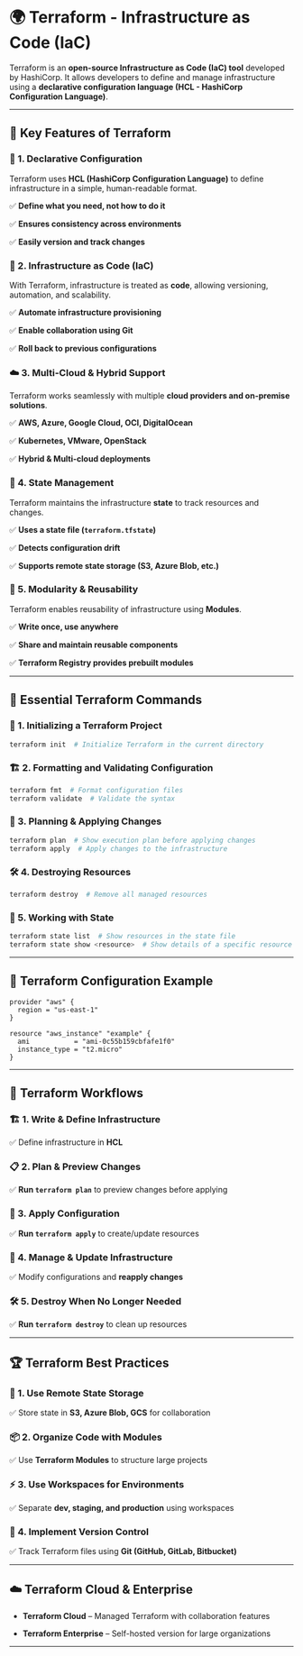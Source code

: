 # 🌍 Terraform - Infrastructure as Code (IaC)

Terraform is an **open-source Infrastructure as Code (IaC) tool** developed by HashiCorp. It allows developers to define and manage infrastructure using a **declarative configuration language (HCL - HashiCorp Configuration Language)**.

---

## 📌 Key Features of Terraform

### 🚀 1. Declarative Configuration

Terraform uses **HCL (HashiCorp Configuration Language)** to define infrastructure in a simple, human-readable format.

✅ **Define what you need, not how to do it**

✅ **Ensures consistency across environments**

✅ **Easily version and track changes**

### 🌱 2. Infrastructure as Code (IaC)

With Terraform, infrastructure is treated as **code**, allowing versioning, automation, and scalability.

✅ **Automate infrastructure provisioning**

✅ **Enable collaboration using Git**

✅ **Roll back to previous configurations**

### ☁️ 3. Multi-Cloud & Hybrid Support

Terraform works seamlessly with multiple **cloud providers and on-premise solutions**.

✅ **AWS, Azure, Google Cloud, OCI, DigitalOcean**

✅ **Kubernetes, VMware, OpenStack**

✅ **Hybrid & Multi-cloud deployments**

### 🔄 4. State Management

Terraform maintains the infrastructure **state** to track resources and changes.

✅ **Uses a state file (`terraform.tfstate`)**

✅ **Detects configuration drift**

✅ **Supports remote state storage (S3, Azure Blob, etc.)**

### 🔀 5. Modularity & Reusability

Terraform enables reusability of infrastructure using **Modules**.

✅ **Write once, use anywhere**

✅ **Share and maintain reusable components**

✅ **Terraform Registry provides prebuilt modules**

---

## 📜 Essential Terraform Commands

### 📂 1. Initializing a Terraform Project

```sh
terraform init  # Initialize Terraform in the current directory
```

### 🏗️ 2. Formatting and Validating Configuration

```sh
terraform fmt  # Format configuration files
terraform validate  # Validate the syntax
```

### 🔄 3. Planning & Applying Changes

```sh
terraform plan  # Show execution plan before applying changes
terraform apply  # Apply changes to the infrastructure
```

### 🛠️ 4. Destroying Resources

```sh
terraform destroy  # Remove all managed resources
```

### 🔄 5. Working with State

```sh
terraform state list  # Show resources in the state file
terraform state show <resource>  # Show details of a specific resource
```

---

## 🔧 Terraform Configuration Example

```hcl
provider "aws" {
  region = "us-east-1"
}

resource "aws_instance" "example" {
  ami           = "ami-0c55b159cbfafe1f0"
  instance_type = "t2.micro"
}
```

---

## 🔗 Terraform Workflows

### 🏗️ 1. Write & Define Infrastructure

✅ Define infrastructure in **HCL**

### 📋 2. Plan & Preview Changes

✅ **Run `terraform plan`** to preview changes before applying

### 🚀 3. Apply Configuration

✅ **Run `terraform apply`** to create/update resources

### 🔄 4. Manage & Update Infrastructure

✅ Modify configurations and **reapply changes**

### 🛠️ 5. Destroy When No Longer Needed

✅ **Run `terraform destroy`** to clean up resources

---

## 🏆 Terraform Best Practices

### 🔐 1. Use Remote State Storage

✅ Store state in **S3, Azure Blob, GCS** for collaboration

### 📦 2. Organize Code with Modules

✅ Use **Terraform Modules** to structure large projects

### ⚡ 3. Use Workspaces for Environments

✅ Separate **dev, staging, and production** using workspaces

### 📜 4. Implement Version Control

✅ Track Terraform files using **Git (GitHub, GitLab, Bitbucket)**

---

## ☁️ Terraform Cloud & Enterprise

- **Terraform Cloud** – Managed Terraform with collaboration features
  
- **Terraform Enterprise** – Self-hosted version for large organizations

---
